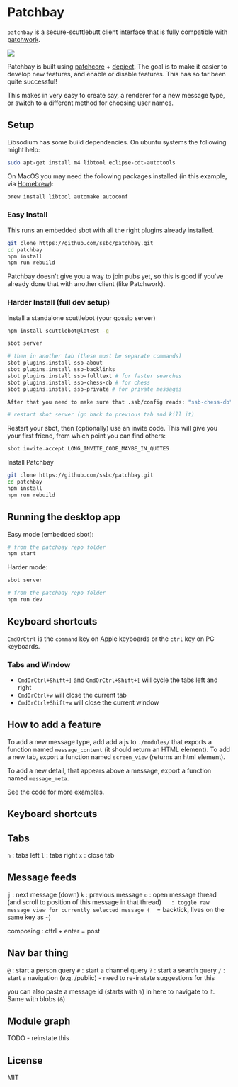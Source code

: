 # Patchbay

`patchbay` is a secure-scuttlebutt client interface that is fully compatible with [patchwork](https://github.com/ssbc/patchwork).

![](./screenshot.png)

Patchbay is built using [patchcore](https://github.com/ssbc/patchcore) + [depject](https://github.com/dominictarr/depject). The goal is to make it easier to develop new features, and enable or disable features. This has so far been quite successful!

This makes in very easy to create say, a renderer for a new message type, or switch to a different method for choosing user names.

## Setup

Libsodium has some build dependencies. On ubuntu systems the following might help:

```sh
sudo apt-get install m4 libtool eclipse-cdt-autotools
```

On MacOS you may need the following packages installed (in this example, via [Homebrew](https://brew.sh/)):
```sh
brew install libtool automake autoconf
```

### Easy Install

This runs an embedded sbot with all the right plugins already installed.

```sh
git clone https://github.com/ssbc/patchbay.git
cd patchbay
npm install
npm run rebuild
```

Patchbay doesn't give you a way to join pubs yet, so this is good if you've already done that with another client (like Patchwork).


### Harder Install (full dev setup)

Install a standalone scuttlebot (your gossip server)
```sh
npm install scuttlebot@latest -g
```

```sh
sbot server

# then in another tab (these must be separate commands)
sbot plugins.install ssb-about
sbot plugins.install ssb-backlinks
sbot plugins.install ssb-fulltext # for faster searches
sbot plugins.install ssb-chess-db # for chess
sbot plugins.install ssb-private # for private messages

After that you need to make sure that .ssb/config reads: "ssb-chess-db": "ssbChessIndex" for chess to work.

# restart sbot server (go back to previous tab and kill it)
```

Restart your sbot, then (optionally) use an invite code. This will give you your first friend, from which point you can find others:
```sh
sbot invite.accept LONG_INVITE_CODE_MAYBE_IN_QUOTES
```

Install Patchbay
```sh
git clone https://github.com/ssbc/patchbay.git
cd patchbay
npm install
npm run rebuild
```

## Running the desktop app


Easy mode (embedded sbot):
```sh
# from the patchbay repo folder
npm start
```

Harder mode:
```sh
sbot server

# from the patchbay repo folder
npm run dev
```

## Keyboard shortcuts
`CmdOrCtrl` is the `command` key on Apple keyboards or the `ctrl` key on PC keyboards.

### Tabs and Window
- `CmdOrCtrl+Shift+]` and `CmdOrCtrl+Shift+[` will cycle the tabs left and right
- `CmdOrCtrl+w` will close the current tab
- `CmdOrCtrl+Shift+w` will close the current window

## How to add a feature

To add a new message type, add add a js to `./modules/` that exports a function named `message_content` (it should return an HTML element). To add a new tab, export a function named `screen_view` (returns an html element).

To add a new detail, that appears above a message, export a function named `message_meta`.

See the code for more examples.


## Keyboard shortcuts

## Tabs 

`h` : tabs left
`l` : tabs right
`x` : close tab

## Message feeds

`j` : next message (down)
`k` : previous message
`o` : open message thread (and scroll to position of this message in that thread)
` ` ` : toggle raw message view for currently selected message (` ` ` = backtick, lives on the same key as `~`)

composing : cttrl + enter = post

## Nav bar thing

`@` : start a person query
`#` : start a channel query
`?` : start a search query
`/` : start a navigation  (e.g. /public)  - need to re-instate suggestions for this

you can also paste a message id (starts with `%`) in here to navigate to it. Same with blobs (`&`)


## Module graph

TODO - reinstate this

## License

MIT


